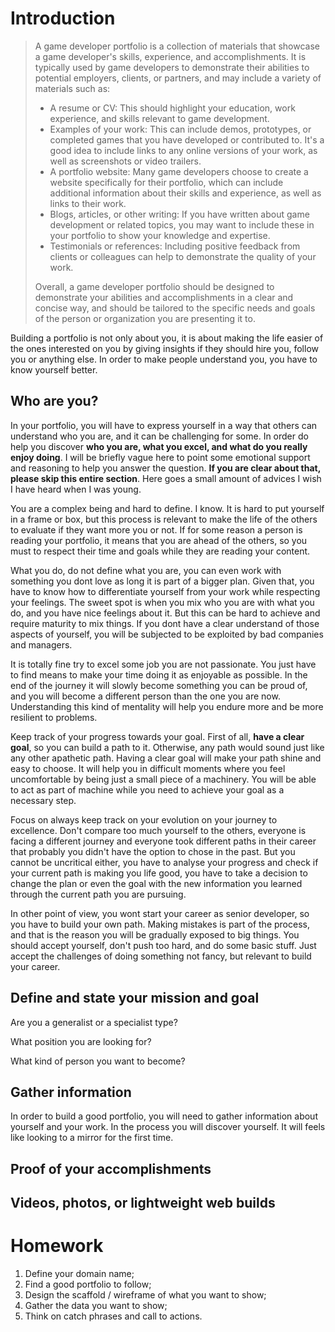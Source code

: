 # Introduction

> A game developer portfolio is a collection of materials that showcase a game developer's skills, experience, and 
  accomplishments. It is typically used by game developers to demonstrate their abilities to potential employers, 
  clients, or partners, and may include a variety of materials such as:
>
> - A resume or CV: This should highlight your education, work experience, and skills relevant to game development.
> - Examples of your work: This can include demos, prototypes, or completed games that you have developed or 
  contributed to. It's a good idea to include links to any online versions of your work, as well as screenshots or video trailers.
> - A portfolio website: Many game developers choose to create a website specifically for their portfolio, which can 
  include additional information about their skills and experience, as well as links to their work.
> - Blogs, articles, or other writing: If you have written about game development or related topics, you may want to 
  include these in your portfolio to show your knowledge and expertise.
> - Testimonials or references: Including positive feedback from clients or colleagues can help to demonstrate the 
  quality of your work.
>
> Overall, a game developer portfolio should be designed to demonstrate your abilities and accomplishments in a 
  clear and concise way, and should be tailored to the specific needs and goals of the person or organization you 
  are presenting it to.

Building a portfolio is not only about you, it is about making the life easier of the ones interested on you by 
giving insights if they should hire you, follow you or anything else. In order to make people understand you, you 
have to know yourself better.

## Who are you?

In your portfolio, you will have to express yourself in a way that others can understand who you are, and it can be 
challenging for some. In order do help you discover **who you are, what you excel, and what do you really enjoy 
doing**. I will be briefly vague here to point some emotional support and reasoning to help you answer the question. 
**If you are clear about that, please skip this entire section**. Here goes a small amount of advices I wish I have 
heard when I was young. 

You are a complex being and hard to define. I know. It is hard to put yourself in a frame or box, but this process is 
relevant to make the life of the others to evaluate if they want more you or not. If for some reason a person is 
reading your portfolio, it means that you are ahead of the others, so you must to respect their time and goals while 
they are reading your content.

What you do, do not define what you are, you can even work with something you dont love as long it is part of a bigger 
plan. Given that, you have to know how to differentiate yourself from your work while respecting your 
feelings. The sweet spot is when you mix who you are with what you do, and you have nice feelings about it. But this 
can be hard to achieve and require maturity to mix things. If you dont have a clear understand of those aspects of 
yourself, you will be subjected to be exploited by bad companies and managers.

It is totally fine try to excel some job you are not passionate. You just have to find means to make your time 
doing it as enjoyable as possible. In the end of the journey it will slowly become something you can be proud of, 
and you will become a different person than the one you are now. Understanding this kind of mentality will help you 
endure more and be more resilient to problems. 

Keep track of your progress towards your goal. First of all, **have a clear goal**, so you can build a path to it. 
Otherwise, any path would sound just like any other apathetic path. Having a clear goal will make your path 
shine and easy to choose. It will help you in difficult moments where you feel uncomfortable by being just a small 
piece of a machinery. You will be able to act as part of machine while you need to achieve your goal as a necessary 
step.

Focus on always keep track on your evolution on your journey to excellence. Don't compare too much yourself to the 
others, everyone is facing a different journey and everyone took different paths in their career that probably you 
didn't have the option to chose in the past. But you cannot be uncritical either, you have to analyse your progress and 
check if your current path is making you life good, you have to take a decision to change the plan or even the goal 
with the new information you learned through the current path you are pursuing.

In other point of view, you wont start your career as senior developer, so you have to build your own path. Making 
mistakes is part of the process, and that is the reason you will be gradually exposed to big things. You should 
accept yourself, don't push too hard, and do some basic stuff. Just accept the challenges of doing something not 
fancy, but relevant to build your career.

## Define and state your mission and goal
Are you a generalist or a specialist type?

What position you are looking for?

What kind of person you want to become?

## Gather information

In order to build a good portfolio, you will need to gather information about yourself and your work. In the process 
you will discover yourself. It will feels like looking to a mirror for the first time.

## Proof of your accomplishments

## Videos, photos, or lightweight web builds

# Homework

1. Define your domain name;
2. Find a good portfolio to follow;
3. Design the scaffold / wireframe of what you want to show; 
4. Gather the data you want to show;
5. Think on catch phrases and call to actions.

